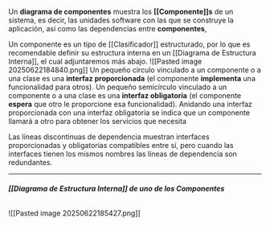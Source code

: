 Un **diagrama de componentes** muestra los **[[Componente]]s** de un sistema, es decir, las unidades software con las que se construye la aplicación, así como las dependencias entre **componentes**,

Un componente es un tipo de [[Clasificador]] estructurado, por lo que es recomendable definir su estructura interna en un [[Diagrama de Estructura Interna]], el cual adjuntaremos más abajo.
![[Pasted image 20250622184840.png]]
Un pequeño círculo vinculado a un componente o a una clase es una **interfaz proporcionada** (el componente **implementa** una funcionalidad para otros).
Un pequeño semicírculo vinculado a un componente o a una clase es una **interfaz obligatoria** (el componente **espera** que otro le proporcione esa funcionalidad).
Anidando una interfaz proporcionada con una interfaz obligatoria se indica que un componente llamará a otro para obtener los servicios que necesita

Las líneas discontinuas de dependencia muestran interfaces proporcionadas y obligatorias compatibles entre sí, pero cuando las interfaces tienen los mismos nombres las líneas de dependencia son redundantes.
****
###### **[[Diagrama de Estructura Interna]] de uno de los Componentes**
![[Pasted image 20250622185427.png]]
